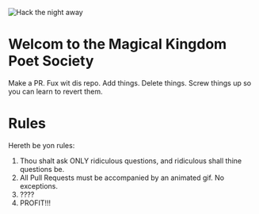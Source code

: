 ![Hack the night away](https://media.giphy.com/media/LmNwrBhejkK9EFP504/giphy.gif)

# Welcom to the Magical Kingdom Poet Society
Make a PR. Fux wit dis repo. Add things. Delete things. Screw things up so you can learn to revert them.

# Rules
Hereth be yon rules:
1. Thou shalt ask ONLY ridiculous questions, and ridiculous shall thine questions be.
2. All Pull Requests must be accompanied by an animated gif. No exceptions.
3. ????
4. PROFIT!!!
